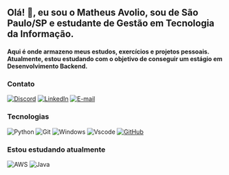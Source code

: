 ## Olá! 👋, eu sou o Matheus Avolio, sou de São Paulo/SP e estudante de Gestão em Tecnologia da Informação.
#### Aqui é onde armazeno meus estudos, exercícios e projetos pessoais. Atualmente, estou estudando com o objetivo de conseguir um estágio em Desenvolvimento Backend.
### Contato
[![Discord](https://img.shields.io/badge/Discord-7289DA?style=for-the-badge&logo=discord&logoColor=white)](https://discord.com/channels/@avolio#0930/) [![LinkedIn](https://img.shields.io/badge/LinkedIn-0077B5?style=for-the-badge&logo=linkedin&logoColor=white)](https://www.linkedin.com/in/matheusavolio/) [![E-mail](https://img.shields.io/badge/-Email-000?style=for-the-badge&logo=microsoft-outlook&logoColor=007BFF)](mailto:m.avolio@hotmail.com)

### Tecnologias
![Python](https://img.shields.io/badge/python-3670A0?style=for-the-badge&logo=python&logoColor=ffdd54) ![Git](https://img.shields.io/badge/GIT-E44C30?style=for-the-badge&logo=git&logoColor=white) 	![Windows](https://img.shields.io/badge/Windows-000?style=for-the-badge&logo=windows&logoColor=2CA5E0) ![Vscode](https://img.shields.io/badge/Vscode-007ACC?style=for-the-badge&logo=visual-studio-code&logoColor=white) 	[![GitHub](https://img.shields.io/badge/GitHub-100000?style=for-the-badge&logo=github&logoColor=white)](https://github.com/SEUUSERNAME)

### Estou estudando atualmente
![AWS](https://img.shields.io/badge/AWS-000.svg?style=for-the-badge&logo=amazon-aws&logoColor=white) ![Java](https://img.shields.io/badge/java-%23ED8B00.svg?style=for-the-badge&logo=openjdk&logoColor=white)


